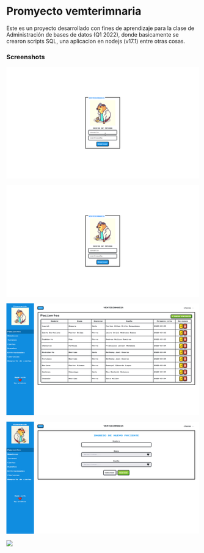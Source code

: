 # Promyecto vemterimnaria

Este es un proyecto desarrollado con fines de aprendizaje para la clase de Administración de bases de datos (Q1 2022), donde basicamente se crearon scripts SQL, una aplicacion en nodejs (v17.1) entre otras cosas.

### Screenshots

![](docs/assets/vemterimnaria.gif)


![](docs/assets/vemterimnaria1.png)

![](docs/assets/vemterimnaria2.png)

![](docs/assets/vemterimnaria3.png)

![](docs/assets/vemterimnarias8.png)

